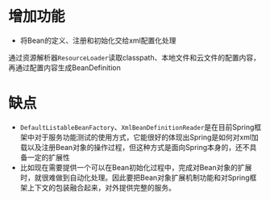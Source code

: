 # 增加功能
- 将Bean的定义、注册和初始化交给xml配置化处理

通过资源解析器`ResourceLoader`读取classpath、本地文件和云文件的配置内容，再通过配置内容生成BeanDefinition
# 缺点
- `DefaultListableBeanFactory`、`XmlBeanDefinitionReader`是在目前Spring框架中对于服务功能测试的使用方式，它能很好的体现出Spring是如何对xml加载以及注册Bean对象的操作过程，但这种方式是面向Spring本身的，还不具备一定的扩展性
- 比如现在需要提供一个可以在Bean初始化过程中，完成对Bean对象的扩展时，就很难做到自动化处理。因此要把Bean对象扩展机制功能和对Spring框架上下文的包装融合起来，对外提供完整的服务。


